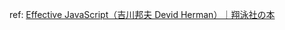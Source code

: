 ref: [Effective JavaScript（吉川邦夫 Devid Herman）｜翔泳社の本](https://www.shoeisha.co.jp/book/detail/9784798131115)